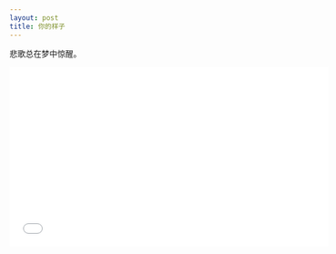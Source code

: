```yaml
---
layout: post
title: 你的样子
---
```


悲歌总在梦中惊醒。

<iframe width="560" height="315" src="//player.bilibili.com/player.html?aid=286672877&bvid=BV1Lf4y1971E&cid=223636045&page=1" scrolling="no" border="0" frameborder="no" framespacing="0" allowfullscreen="true"> </iframe>
